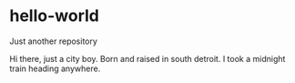 # hello-world
Just another repository

Hi there, just a city boy. Born and raised in south detroit. I took a midnight train heading anywhere.

